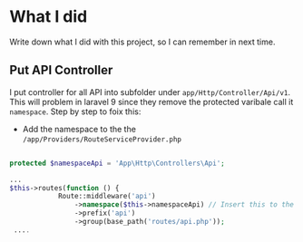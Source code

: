 # What I did

Write down what I did with this project, so I can remember in next time.

## Put API Controller

I put controller for all API into subfolder under `app/Http/Controller/Api/v1`. This will problem in laravel 9 since they remove the protected varibale call it `namespace`.
Step by step to foix this:

- Add the namespace to the the `/app/Providers/RouteServiceProvider.php` 

```php

protected $namespaceApi = 'App\Http\Controllers\Api';

...
$this->routes(function () {
            Route::middleware('api')
                ->namespace($this->namespaceApi) // Insert this to the routes
                ->prefix('api')
                ->group(base_path('routes/api.php'));
 ....

```
